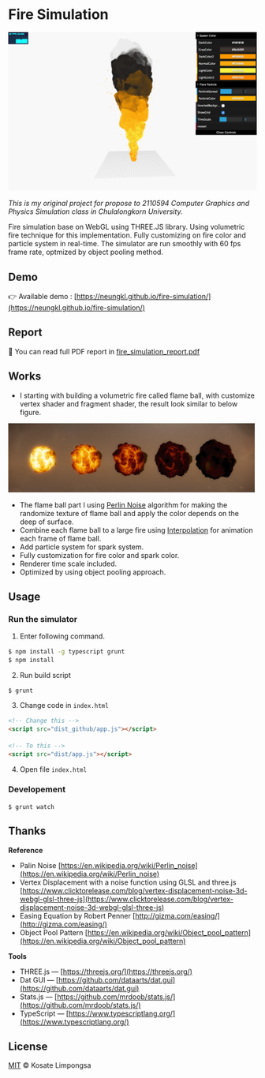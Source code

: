 Fire Simulation
===

<img src=".github/preview.png" width="700">

*This is my original project for propose to 2110594 Computer Graphics and Physics Simulation class
in Chulalongkorn University.*

Fire simulation base on WebGL using THREE.JS library. Using volumetric fire technique for this implementation. Fully customizing on fire color and particle system in real-time.
The simulator are run smoothly with 60 fps frame rate,
optmized by object pooling method.

## Demo

:point_right: Available demo :  [https://neungkl.github.io/fire-simulation/](https://neungkl.github.io/fire-simulation/)

## Report

:page_facing_up: You can read full PDF report in [fire_simulation_report.pdf](fire_simulation_report.pdf)


## Works

- I starting with building a volumetric fire called flame ball, with customize vertex shader and fragment shader,
the result look similar to below figure.

<img src=".github/flame-ball.jpeg" width="500">

- The flame ball part I using [Perlin Noise](https://en.wikipedia.org/wiki/Perlin_noise) algorithm for making the
randomize texture of flame ball and apply the color depends on the deep
of surface.
- Combine each flame ball to a large fire using [Interpolation](https://en.wikipedia.org/wiki/Interpolation) for animation
each frame of flame ball.
- Add particle system for spark system.
- Fully customization for fire color and spark color.
- Renderer time scale included.
- Optimized by using object pooling approach.

## Usage

### Run the simulator

1. Enter following command.

  ```sh
  $ npm install -g typescript grunt
  $ npm install
  ```
2. Run build script

  ```
  $ grunt
  ```
3. Change code in `index.html`

  ```html
  <!-- Change this -->
  <script src="dist_github/app.js"></script>

  <!-- To this -->
  <script src="dist/app.js"></script>
  ```
4. Open file `index.html`

### Developement

```
$ grunt watch
```

## Thanks

**Reference**

- Palin Noise [https://en.wikipedia.org/wiki/Perlin_noise](https://en.wikipedia.org/wiki/Perlin_noise)
- Vertex Displacement with a noise function using GLSL and three.js [https://www.clicktorelease.com/blog/vertex-displacement-noise-3d-webgl-glsl-three-js](https://www.clicktorelease.com/blog/vertex-displacement-noise-3d-webgl-glsl-three-js)
- Easing Equation by Robert Penner [http://gizma.com/easing/](http://gizma.com/easing/)
- Object Pool Pattern [https://en.wikipedia.org/wiki/Object_pool_pattern](https://en.wikipedia.org/wiki/Object_pool_pattern)

**Tools**

- THREE.js — [https://threejs.org/](https://threejs.org/)
- Dat GUI — [https://github.com/dataarts/dat.gui](https://github.com/dataarts/dat.gui) 
- Stats.js — [https://github.com/mrdoob/stats.js/](https://github.com/mrdoob/stats.js/) 
- TypeScript — [https://www.typescriptlang.org/](https://www.typescriptlang.org/)

## License

[MIT](LICENSE) © Kosate Limpongsa

